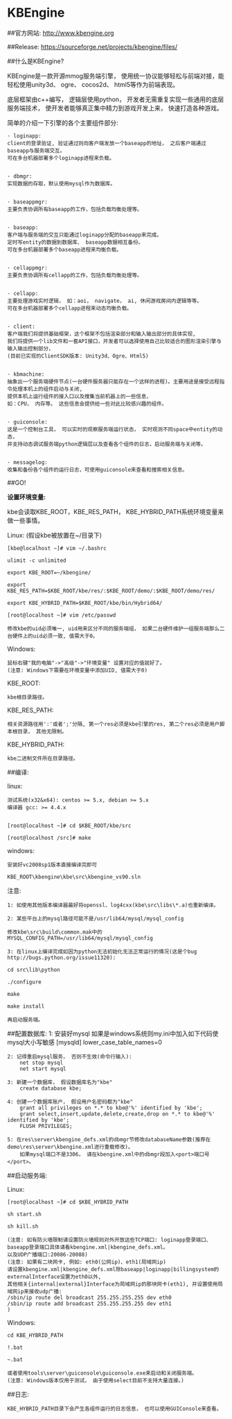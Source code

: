 KBEngine
========

##官方网站:
http://www.kbengine.org

##Release: 
https://sourceforge.net/projects/kbengine/files/

##什么是KBEngine?

KBEngine是一款开源mmog服务端引擎， 使用统一协议能够轻松与前端对接，能轻松使用unity3d、 ogre、 cocos2d、 html5等作为前端表现。

底层框架由c++编写， 逻辑层使用python， 开发者无需重复实现一些通用的底层服务端技术，
使开发者能够真正集中精力到游戏开发上来， 快速打造各种游戏。

简单的介绍一下引擎的各个主要组件部分:


	· loginapp:
	client的登录验证, 验证通过则向客户端发放一个baseapp的地址， 之后客户端通过baseapp与服务端交互。
	可在多台机器部署多个loginapp进程来负载。 


	· dbmgr:
	实现数据的存取，默认使用mysql作为数据库。


	· baseappmgr:
	主要负责协调所有baseapp的工作，包括负载均衡处理等。


	· baseapp:
	客户端与服务端的交互只能通过loginapp分配的baseapp来完成。
	定时写entity的数据到数据库、 baseapp数据相互备份。
	可在多台机器部署多个baseapp进程来均衡负载。 


	· cellappmgr:
	主要负责协调所有cellapp的工作，包括负载均衡处理等。


	· cellapp:
	主要处理游戏实时逻辑， 如：aoi， navigate， ai, 休闲游戏房间内逻辑等等。
	可在多台机器部署多个cellapp进程来动态均衡负载。 


	· client:
	客户端我们将提供基础框架，这个框架不包括渲染部分和输入输出部分的具体实现, 
	我们将提供一个lib文件和一套API接口，开发者可以选择使用自己比较适合的图形渲染引擎与输入输出控制部分， 
	(目前已实现的ClientSDK版本: Unity3d、Ogre、Html5)


	· kbmachine:
	抽象出一个服务端硬件节点(一台硬件服务器只能存在一个这样的进程)。主要用途是接受远程指令处理本机上的组件启动与关闭, 
	提供本机上运行组件的接入口以及搜集当前机器上的一些信息， 
	如：CPU， 内存等。 这些信息会提供给一些对此比较感兴趣的组件。 


	· guiconsole: 
	这是一个控制台工具， 可以实时的观察服务端运行状态， 实时观测不同space中entity的动态，
	并支持动态调试服务端python逻辑层以及查看各个组件的日志，启动服务端与关闭等。 


	· messagelog: 
	收集和备份各个组件的运行日志，可使用guiconsole来查看和搜索相关信息。


##GO!


**设置环境变量:**

kbe会读取KBE_ROOT，KBE_RES_PATH， KBE_HYBRID_PATH系统环境变量来做一些事情。


Linux: (假设kbe被放置在~/目录下)

	[kbe@localhost ~]# vim ~/.bashrc

	ulimit -c unlimited

	export KBE_ROOT=~/kbengine/

	export KBE_RES_PATH=$KBE_ROOT/kbe/res/:$KBE_ROOT/demo/:$KBE_ROOT/demo/res/

	export KBE_HYBRID_PATH=$KBE_ROOT/kbe/bin/Hybrid64/

	[root@localhost ~]# vim /etc/passwd
	
	修改kbe的uid必须唯一, uid用来区分不同的服务端组， 如果二台硬件维护一组服务端那么二台硬件上的uid必须一致, 值需大于0。
Windows:

	鼠标右键"我的电脑"->"高级"->"环境变量" 设置对应的值就好了。
	(注意: Windows下需要在环境变量中添加UID, 值需大于0)



KBE_ROOT:

	kbe根目录路径。


KBE_RES_PATH:

	相关资源路径用':'或者';'分隔, 第一个res必须是kbe引擎的res, 第二个res必须是用户脚本根目录， 其他无限制。


KBE_HYBRID_PATH:

	kbe二进制文件所在目录路径。



##编译:

linux:

	测试系统(x32&x64): centos >= 5.x, debian >= 5.x
	编译器 gcc: >= 4.4.x


	[root@localhost ~]# cd $KBE_ROOT/kbe/src

	[root@localhost /src]# make


windows:

	安装好vc2008sp1版本直接编译完即可

	KBE_ROOT\kbengine\kbe\src\kbengine_vs90.sln

注意: 

	1: 如使用其他版本编译器最好将openssl、log4cxx(kbe\src\libs\*.a)也重新编译。

	2: 某些平台上的mysql路径可能不是/usr/lib64/mysql/mysql_config

	修改kbe\src\build\common.mak中的MYSQL_CONFIG_PATH=/usr/lib64/mysql/mysql_config

	3: 在linux上编译完成如因为python无法初始化无法正常运行的情况(这是个bug http://bugs.python.org/issue11320):

	cd src\lib\python

	./configure

	make

	make install

	再启动服务端。


##配置数据库:
	1: 安装好mysql
		如果是windows系统则my.ini中加入如下代码使mysql大小写敏感
		[mysqld]
		lower_case_table_names=0

	2: 记得重启mysql服务， 否则不生效(命令行输入):
		net stop mysql
		net start mysql

	3: 新建一个数据库， 假设数据库名为"kbe"
		create database kbe;

	4: 创建一个数据库账户， 假设用户名密码都为"kbe"
		grant all privileges on *.* to kbe@'%' identified by 'kbe';
		grant select,insert,update,delete,create,drop on *.* to kbe@'%' identified by 'kbe';
		FLUSH PRIVILEGES;

	5: 在res\server\kbengine_defs.xml的dbmgr节修改databaseName参数(推荐在demo\res\server\kbengine.xml进行重载修改)。
		如果mysql端口不是3306， 请在kbengine.xml中的dbmgr段加入<port>端口号</port>。



##启动服务端:


Linux:

	[root@localhost ~]# cd $KBE_HYBRID_PATH

	sh start.sh

	sh kill.sh

	(注意: 如有防火墙限制请设置防火墙规则对外开放这些TCP端口: loginapp登录端口、 baseapp登录端口具体请看kbengine.xml|kbengine_defs.xml。 
	以及UDP广播端口:20086-20088)
	(注意: 如果有二块网卡, 例如: eth0(公网ip)、eth1(局域网ip)
	请设置kbengine.xml|kbengine_defs.xml除baseapp|loginapp|billingsystem的externalInterface设置为eth0以外, 
	其他相关{internal|external}Interface为局域网ip的那块网卡(eth1), 并设置使用局域网ip来接收udp广播:
	/sbin/ip route del broadcast 255.255.255.255 dev eth0
	/sbin/ip route add broadcast 255.255.255.255 dev eth1
	)
Windows:

	cd KBE_HYBRID_PATH

	!.bat

	~.bat

	或者使用tools\server\guiconsole\guiconsole.exe来启动和关闭服务端。
	(注意: Windows版本仅用于测试， 由于使用select目前不支持大量连接。)

##日志:

	KBE_HYBRID_PATH目录下会产生各组件运行的日志信息， 也可以使用GUIConsole来查看。
